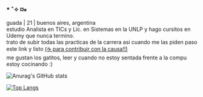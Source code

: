 ### * ˚✧ ⌑⭑
guada | 21 | buenos aires, argentina <br>
estudio Analista en TICs y Lic. en Sistemas en la UNLP y hago cursitos en Udemy que nunca termino. <br>
trato de subir todas las practicas de la carrera asi cuando me las piden paso este link y listo <a href="https://cafecito.app/guadev">(☕ para contribuir con la causa!!)</a> <br>
me gustan los gatitos, leer y cuando no estoy sentada frente a la compu estoy cocinando :) 

![Anurag's GitHub stats](https://github-readme-stats.vercel.app/api?username=guadaevequoz&show_icons=true&theme=radical)

[![Top Langs](https://github-readme-stats.vercel.app/api/top-langs/?username=guadaevequoz&layout=compact)](https://github.com/anuraghazra/github-readme-stats)

<!-- [![Invitame un café en cafecito.app](https://cdn.cafecito.app/imgs/buttons/button_2.svg)](https://cafecito.app/guadev) -->


<!--
**guadaevequoz/guadaevequoz** is a ✨ _special_ ✨ repository because its `README.md` (this file) appears on your GitHub profile.

Here are some ideas to get you started:

- 🔭 I’m currently working on ...
- 🌱 I’m currently learning ...
- 👯 I’m looking to collaborate on ...
- 🤔 I’m looking for help with ...
- 💬 Ask me about ...
- 📫 How to reach me: ...
- 😄 Pronouns: ...
- ⚡ Fun fact: ...
-->

